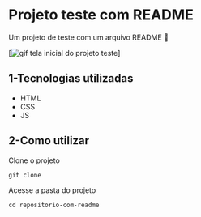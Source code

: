 # Projeto teste com README
Um projeto de teste com um arquivo README 🚀

[<img src="./gif.projeto.teste.gif" alt="gif tela inicial do projeto teste">]

## 1-Tecnologias utilizadas
- HTML
- CSS
- JS

## 2-Como utilizar

Clone o projeto
```
git clone
```

Acesse a pasta do projeto
```
cd repositorio-com-readme
```